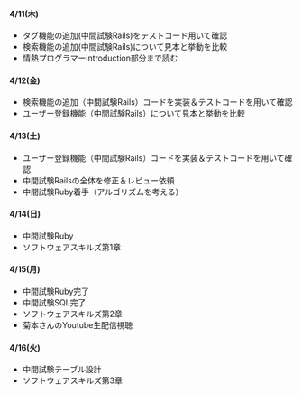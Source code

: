 #### 4/11(木)
- タグ機能の追加(中間試験Rails)をテストコード用いて確認
- 検索機能の追加(中間試験Rails)について見本と挙動を比較
- 情熱プログラマーintroduction部分まで読む
#### 4/12(金)
- 検索機能の追加（中間試験Rails）コードを実装＆テストコードを用いて確認
- ユーザー登録機能（中間試験Rails）について見本と挙動を比較
#### 4/13(土)
- ユーザー登録機能（中間試験Rails）コードを実装＆テストコードを用いて確認
- 中間試験Railsの全体を修正＆レビュー依頼
- 中間試験Ruby着手（アルゴリズムを考える）
#### 4/14(日)
- 中間試験Ruby
- ソフトウェアスキルズ第1章
#### 4/15(月)
- 中間試験Ruby完了
- 中間試験SQL完了
- ソフトウェアスキルズ第2章
- 菊本さんのYoutube生配信視聴
#### 4/16(火)
- 中間試験テーブル設計
- ソフトウェアスキルズ第3章